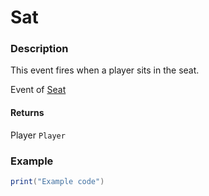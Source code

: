 # Sat
### Description
This event fires when a player sits in the seat.

Event of [Seat](/classes/Seat/)

#### Returns

Player `Player`

### Example
```lua
print("Example code")
```
